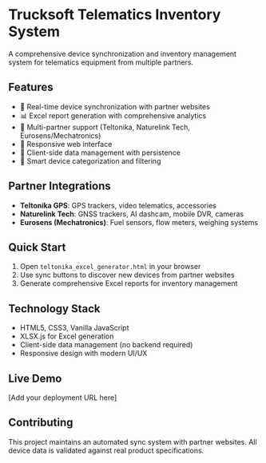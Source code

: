 # Trucksoft Telematics Inventory System

A comprehensive device synchronization and inventory management system for telematics equipment from multiple partners.

## Features
- 🔄 Real-time device synchronization with partner websites
- 📊 Excel report generation with comprehensive analytics
- 🏢 Multi-partner support (Teltonika, Naturelink Tech, Eurosens/Mechatronics)
- 📱 Responsive web interface
- 💾 Client-side data management with persistence
- 🎯 Smart device categorization and filtering

## Partner Integrations
- **Teltonika GPS**: GPS trackers, video telematics, accessories
- **Naturelink Tech**: GNSS trackers, AI dashcam, mobile DVR, cameras  
- **Eurosens (Mechatronics)**: Fuel sensors, flow meters, weighing systems

## Quick Start
1. Open `teltonika_excel_generator.html` in your browser
2. Use sync buttons to discover new devices from partner websites
3. Generate comprehensive Excel reports for inventory management

## Technology Stack
- HTML5, CSS3, Vanilla JavaScript
- XLSX.js for Excel generation
- Client-side data management (no backend required)
- Responsive design with modern UI/UX

## Live Demo
[Add your deployment URL here]

## Contributing
This project maintains an automated sync system with partner websites. All device data is validated against real product specifications.